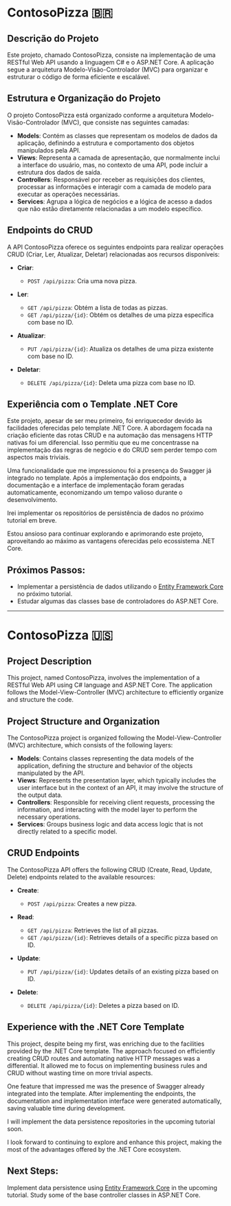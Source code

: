 # ContosoPizza 🇧🇷

## Descrição do Projeto

Este projeto, chamado ContosoPizza, consiste na implementação de uma RESTful Web API usando a linguagem C# e o ASP.NET Core. A aplicação segue a arquitetura Modelo-Visão-Controlador (MVC) para organizar e estruturar o código de forma eficiente e escalável.

## Estrutura e Organização do Projeto

O projeto ContosoPizza está organizado conforme a arquitetura Modelo-Visão-Controlador (MVC), que consiste nas seguintes camadas:

- **Models**: Contém as classes que representam os modelos de dados da aplicação, definindo a estrutura e comportamento dos objetos manipulados pela API.
- **Views**: Representa a camada de apresentação, que normalmente inclui a interface do usuário, mas, no contexto de uma API, pode incluir a estrutura dos dados de saída.
- **Controllers**: Responsável por receber as requisições dos clientes, processar as informações e interagir com a camada de modelo para executar as operações necessárias.
- **Services**: Agrupa a lógica de negócios e a lógica de acesso a dados que não estão diretamente relacionadas a um modelo específico.

## Endpoints do CRUD

A API ContosoPizza oferece os seguintes endpoints para realizar operações CRUD (Criar, Ler, Atualizar, Deletar) relacionadas aos recursos disponíveis:

- **Criar**:
  - `POST /api/pizza`: Cria uma nova pizza.

- **Ler**:
  - `GET /api/pizza`: Obtém a lista de todas as pizzas.
  - `GET /api/pizza/{id}`: Obtém os detalhes de uma pizza específica com base no ID.

- **Atualizar**:
  - `PUT /api/pizza/{id}`: Atualiza os detalhes de uma pizza existente com base no ID.

- **Deletar**:
  - `DELETE /api/pizza/{id}`: Deleta uma pizza com base no ID.
 
## Experiência com o Template .NET Core

Este projeto, apesar de ser meu primeiro, foi enriquecedor devido às facilidades oferecidas pelo template .NET Core. A abordagem focada na criação eficiente das rotas CRUD e na automação das mensagens HTTP nativas foi um diferencial. Isso permitiu que eu me concentrasse na implementação das regras de negócio e do CRUD sem perder tempo com aspectos mais triviais.

Uma funcionalidade que me impressionou foi a presença do Swagger já integrado no template. Após a implementação dos endpoints, a documentação e a interface de implementação foram geradas automaticamente, economizando um tempo valioso durante o desenvolvimento.

Irei implementar os repositórios de persistência de dados no próximo tutorial em breve.

Estou ansioso para continuar explorando e aprimorando este projeto, aproveitando ao máximo as vantagens oferecidas pelo ecossistema .NET Core.

## Próximos Passos:

- Implementar a persistência de dados utilizando o [Entity Framework Core](https://learn.microsoft.com/pt-br/training/modules/persist-data-ef-core/) no próximo tutorial.
- Estudar algumas das classes base de controladores do ASP.NET Core.

---

# ContosoPizza 🇺🇸

## Project Description
 
This project, named ContosoPizza, involves the implementation of a RESTful Web API using C# language and ASP.NET Core. The application follows the Model-View-Controller (MVC) architecture to efficiently organize and structure the code.

## Project Structure and Organization

The ContosoPizza project is organized following the Model-View-Controller (MVC) architecture, which consists of the following layers:

- **Models**: Contains classes representing the data models of the application, defining the structure and behavior of the objects manipulated by the API.
- **Views**: Represents the presentation layer, which typically includes the user interface but in the context of an API, it may involve the structure of the output data.
- **Controllers**: Responsible for receiving client requests, processing the information, and interacting with the model layer to perform the necessary operations.
- **Services**: Groups business logic and data access logic that is not directly related to a specific model.

## CRUD Endpoints

The ContosoPizza API offers the following CRUD (Create, Read, Update, Delete) endpoints related to the available resources:

- **Create**:
  - `POST /api/pizza`: Creates a new pizza.

- **Read**:
  - `GET /api/pizza`: Retrieves the list of all pizzas.
  - `GET /api/pizza/{id}`: Retrieves details of a specific pizza based on ID.

- **Update**:
  - `PUT /api/pizza/{id}`: Updates details of an existing pizza based on ID.

- **Delete**:
  - `DELETE /api/pizza/{id}`: Deletes a pizza based on ID.

## Experience with the .NET Core Template

This project, despite being my first, was enriching due to the facilities provided by the .NET Core template. The approach focused on efficiently creating CRUD routes and automating native HTTP messages was a differential. It allowed me to focus on implementing business rules and CRUD without wasting time on more trivial aspects.

One feature that impressed me was the presence of Swagger already integrated into the template. After implementing the endpoints, the documentation and implementation interface were generated automatically, saving valuable time during development.

I will implement the data persistence repositories in the upcoming tutorial soon.

I look forward to continuing to explore and enhance this project, making the most of the advantages offered by the .NET Core ecosystem.

## Next Steps:

Implement data persistence using [Entity Framework Core](https://learn.microsoft.com/pt-br/training/modules/persist-data-ef-core/) in the upcoming tutorial.
Study some of the base controller classes in ASP.NET Core.
